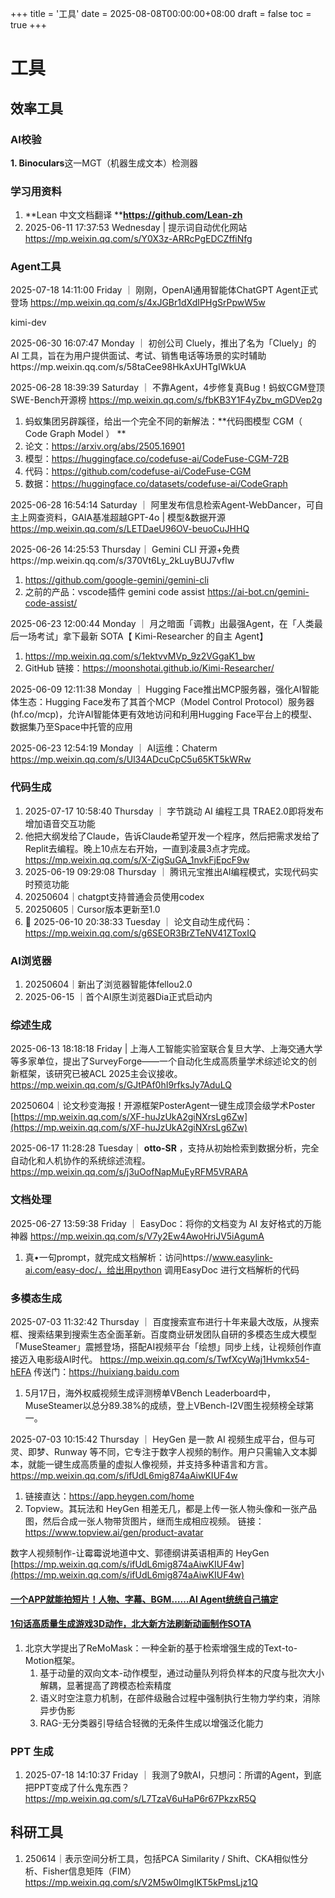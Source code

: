 +++
title = '工具'
date = 2025-08-08T00:00:00+08:00
draft = false
toc = true
+++

# 工具

## 效率工具

### AI校验

**1. Binoculars**这一MGT（机器生成文本）检测器

### 学习用资料

1. **Lean 中文文档翻译  ****https://github.com/Lean-zh**
2. 2025-06-11 17:37:53 Wednesday | 提示词自动优化网站 https://mp.weixin.qq.com/s/Y0X3z-ARRcPgEDCZffiNfg

### Agent工具

2025-07-18 14:11:00 Friday ｜ 刚刚，OpenAI通用智能体ChatGPT Agent正式登场 https://mp.weixin.qq.com/s/4xJGBr1dXdIPHgSrPpwW5w

kimi-dev

2025-06-30 16:07:47 Monday ｜ 初创公司 Cluely，推出了名为「Cluely」的 AI 工具，旨在为用户提供面试、考试、销售电话等场景的实时辅助https://mp.weixin.qq.com/s/58taCee98HkAxUHTgIWkUA

2025-06-28 18:39:39 Saturday ｜ 不靠Agent，4步修复真Bug！蚂蚁CGM登顶SWE-Bench开源榜 https://mp.weixin.qq.com/s/fbKB3Y1F4yZbv_mGDVep2g

1. 蚂蚁集团另辟蹊径，给出一个完全不同的新解法：**代码图模型 CGM（ Code Graph Model ） **
2. 论文：https://arxiv.org/abs/2505.16901
3. 模型：https://huggingface.co/codefuse-ai/CodeFuse-CGM-72B
4. 代码：https://github.com/codefuse-ai/CodeFuse-CGM
5. 数据：https://huggingface.co/datasets/codefuse-ai/CodeGraph

2025-06-28 16:54:14 Saturday ｜ 阿里发布信息检索Agent-WebDancer，可自主上网查资料，GAIA基准超越GPT-4o | 模型&数据开源 https://mp.weixin.qq.com/s/LETDaeU96OV-beuoCuJHHQ

2025-06-26 14:25:53 Thursday｜ Gemini CLI 开源+免费https://mp.weixin.qq.com/s/370Vt6Ly_2kLuyBUJ7vfIw

1. https://github.com/google-gemini/gemini-cli
2. 之前的产品：vscode插件 gemini code assist https://ai-bot.cn/gemini-code-assist/

2025-06-23 12:00:44 Monday ｜ 月之暗面「调教」出最强Agent，在「人类最后一场考试」拿下最新 SOTA【 Kimi-Researcher 的自主 Agent】

1. https://mp.weixin.qq.com/s/1ektvvMVp_9z2VGgaK1_bw
2. GitHub 链接：https://moonshotai.github.io/Kimi-Researcher/

2025-06-09 12:11:38 Monday ｜ Hugging Face推出MCP服务器，强化AI智能体生态：Hugging Face发布了其首个MCP（Model Control Protocol）服务器 (hf.co/mcp)，允许AI智能体更有效地访问和利用Hugging Face平台上的模型、数据集乃至Space中托管的应用

2025-06-23 12:54:19 Monday ｜ AI运维：Chaterm https://mp.weixin.qq.com/s/Ul34ADcuCpC5u65KT5kWRw

### 代码生成

1. 2025-07-17 10:58:40 Thursday ｜ 字节跳动 AI 编程工具 TRAE2.0即将发布 增加语音交互功能
2. 他把大纲发给了Claude，告诉Claude希望开发一个程序，然后把需求发给了Replit去编程。晚上10点左右开始，一直到凌晨3点才完成。 https://mp.weixin.qq.com/s/X-ZigSuGA_1nvkFjEpcF9w
3. 2025-06-19 09:29:08 Thursday ｜ 腾讯元宝推出AI编程模式，实现代码实时预览功能
4. 20250604｜chatgpt支持普通会员使用codex
5. 20250605｜Cursor版本更新至1.0
6. 🌈 2025-06-10 20:38:33 Tuesday ｜ 论文自动生成代码：https://mp.weixin.qq.com/s/g6SEOR3BrZTeNV41ZToxIQ

### AI浏览器

1. 20250604｜新出了浏览器智能体fellou2.0
2. 2025-06-15 ｜首个AI原生浏览器Dia正式启动内

### 综述生成

2025-06-13 18:18:18 Friday | 上海人工智能实验室联合复旦大学、上海交通大学等多家单位，提出了SurveyForge——一个自动化生成高质量学术综述论文的创新框架，该研究已被ACL 2025主会议接收。https://mp.weixin.qq.com/s/GJtPAf0hI9rfksJy7AduLQ

20250604｜论文秒变海报！开源框架PosterAgent一键生成顶会级学术Poster [https://mp.weixin.qq.com/s/XF-huJzUkA2giNXrsLg6Zw](https://mp.weixin.qq.com/s/XF-huJzUkA2giNXrsLg6Zw)

2025-06-17 11:28:28 Tuesday｜  **otto-SR** ，支持从初始检索到数据分析，完全自动化和人机协作的系统综述流程。https://mp.weixin.qq.com/s/j3uOofNapMuEyRFM5VRARA

### 文档处理

2025-06-27 13:59:38 Friday ｜ EasyDoc：将你的文档变为 AI 友好格式的万能神器 https://mp.weixin.qq.com/s/V7y2Ew4AwoHriJV5iAgumA

1. 真•一句prompt，就完成文档解析：访问https://www.easylink-ai.com/easy-doc/，给出用python 调用EasyDoc 进行文档解析的代码

### 多模态生成

2025-07-03 11:32:42 Thursday ｜ 百度搜索宣布进行十年来最大改版，从搜索框、搜索结果到搜索生态全面革新。百度商业研发团队自研的多模态生成大模型「MuseSteamer」震撼登场，搭配AI视频平台「绘想」同步上线，让视频创作直接迈入电影级AI时代。 https://mp.weixin.qq.com/s/TwfXcyWaj1Hvmkx54-hEFA 传送门：https://huixiang.baidu.com

1. 5月17日，海外权威视频生成评测榜单VBench Leaderboard中，MuseSteamer以总分89.38%的成绩，登上VBench-I2V图生视频榜全球第一。

2025-07-03 10:15:42 Thursday ｜ HeyGen 是一款 AI 视频生成平台，但与可灵、即梦、Runway 等不同，它专注于数字人视频的制作。用户只需输入文本脚本，就能一键生成高质量的虚拟人像视频，并支持多种语言和方言。 https://mp.weixin.qq.com/s/ifUdL6mig874aAiwKIUF4w

1. 链接直达：https://app.heygen.com/home
2. Topview。其玩法和 HeyGen 相差无几，都是上传一张人物头像和一张产品图，然后合成一张人物带货图片，继而生成相应视频。  链接：https://www.topview.ai/gen/product-avatar

数字人视频制作-让霉霉说地道中文、郭德纲讲英语相声的 HeyGen [https://mp.weixin.qq.com/s/ifUdL6mig874aAiwKIUF4w](https://mp.weixin.qq.com/s/ifUdL6mig874aAiwKIUF4w)

#### [一个APP就能拍短片！人物、字幕、BGM……AI Agent统统自己搞定](https://mp.weixin.qq.com/s/TfRA0Mm6L4SC5Za7RDXHVQ)

#### [1句话高质量生成游戏3D动作，北大新方法刷新动画制作SOTA](https://mp.weixin.qq.com/s/UYgSQivguyXmGdfTuy-4Cw)

1. 北京大学提出了ReMoMask：一种全新的基于检索增强生成的Text-to-Motion框架。
   1. 基于动量的双向文本-动作模型，通过动量队列将负样本的尺度与批次大小解耦，显著提高了跨模态检索精度
   2. 语义时空注意力机制，在部件级融合过程中强制执行生物力学约束，消除异步伪影
   3. RAG-无分类器引导结合轻微的无条件生成以增强泛化能力

### PPT 生成

1. 2025-07-18 14:10:37 Friday ｜ 我测了9款AI，只想问：所谓的Agent，到底把PPT变成了什么鬼东西？ https://mp.weixin.qq.com/s/L7TzaV6uHaP6r67PkzxR5Q

## 科研工具

1. 250614｜表示空间分析工具，包括PCA Similarity / Shift、CKA相似性分析、Fisher信息矩阵（FIM）https://mp.weixin.qq.com/s/V2M5w0ImgIKT5kPmsLjz1Q

